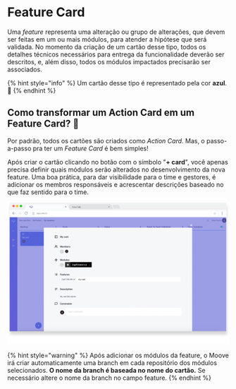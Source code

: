 # Feature Card

Uma _feature_ representa uma alteração ou grupo de alterações, que devem ser feitas em um ou mais módulos, para atender a hipótese que será validada. No momento da criação de um cartão desse tipo, todos os detalhes técnicos necessários para entrega da funcionalidade deverão ser descritos, e, além disso, todos os módulos impactados precisarão ser associados.

{% hint style="info" %}
Um cartão desse tipo é representado pela cor **azul**. 💙
{% endhint %}

## Como transformar um Action Card em um Feature Card? 🤔

Por padrão, todos os cartões são criados como _Action Card_. Mas, o passo-a-passo pra ter um _Feature Card_ é bem simples!

Após criar o cartão clicando no botão com o símbolo "**+ card**", você apenas precisa definir quais módulos serão alterados no desenvolvimento da nova feature. Uma boa prática, para dar visibilidade para o time e gestores, é adicionar os membros responsáveis e acrescentar descrições baseado no que faz sentido para o time.

![](../../.gitbook/assets/13.png)

{% hint style="warning" %}
Após adicionar os módulos da feature, o Moove irá criar automaticamente uma branch em cada repositório dos módulos selecionados. **O nome da branch é baseada no nome do cartão.** Se necessário altere o nome da branch no campo feature.
{% endhint %}

